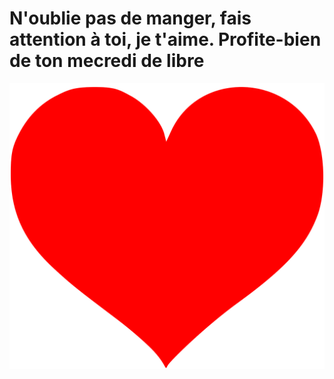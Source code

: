 # N'oublie pas de manger, fais attention à toi, je t'aime. Profite-bien de ton mecredi de libre

![coeur](https://github.com/AbdelTheGoat/Rappel/blob/main/IMG_2148.png?raw=true)